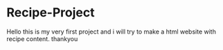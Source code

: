 # Recipe-Project
Hello this is my very first project and i will try to make a html website with recipe content. thankyou
